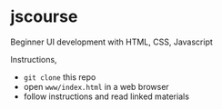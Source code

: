 jscourse
========

Beginner UI development with HTML, CSS, Javascript

Instructions,

- `git clone` this repo
- open `www/index.html` in a web browser
- follow instructions and read linked materials
